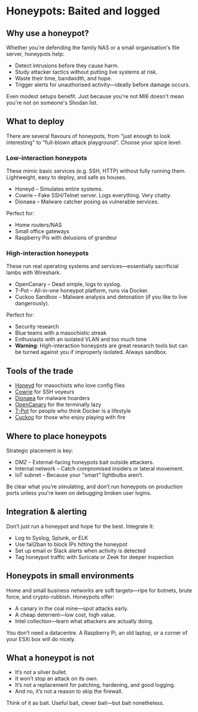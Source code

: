 # Honeypots: Baited and logged

## Why use a honeypot?

Whether you're defending the family NAS or a small organisation's file server, honeypots help:

* Detect intrusions before they cause harm.
* Study attacker tactics without putting live systems at risk.
* Waste their time, bandwidth, and hope.
* Trigger alerts for unauthorised activity—ideally before damage occurs.

Even modest setups benefit. Just because you're not MI6 doesn't mean you're not on someone's Shodan list.

## What to deploy

There are several flavours of honeypots, from "just enough to look interesting" to "full-blown attack playground". 
Choose your spice level:

### Low-interaction honeypots

These mimic basic services (e.g. SSH, HTTP) without fully running them. Lightweight, easy to deploy, and safe as houses.

* Honeyd – Simulates entire systems.
* Cowrie – Fake SSH/Telnet server. Logs everything. Very chatty.
* Dionaea – Malware catcher posing as vulnerable services.

Perfect for:

* Home routers/NAS
* Small office gateways
* Raspberry Pis with delusions of grandeur

### High-interaction honeypots

These run real operating systems and services—essentially sacrificial lambs with Wireshark.

* OpenCanary – Dead simple, logs to syslog.
* T-Pot – All-in-one honeypot platform, runs via Docker.
* Cuckoo Sandbox – Malware analysis and detonation (if you like to live dangerously).

Perfect for:

* Security research
* Blue teams with a masochistic streak
* Enthusiasts with an isolated VLAN and too much time
* **Warning**: High-interaction honeypots are great research tools but can be turned against you if improperly isolated. Always sandbox.

## Tools of the trade

* [Honeyd](honeyd.md) for masochists who love config files
* [Cowrie](cowrie.md) for SSH voyeurs
* [Dionaea](dionaea.md) for malware hoarders
* [OpenCanary](opencanary.md) for the terminally lazy
* [T-Pot](tpot.md) for people who think Docker is a lifestyle
* [Cuckoo](cuckoo.md) for those who enjoy playing with fire

## Where to place honeypots

Strategic placement is key:

* DMZ – External-facing honeypots bait outside attackers.
* Internal network – Catch compromised insiders or lateral movement.
* IoT subnet – Because your "smart" lightbulbs aren’t.

Be clear what you’re simulating, and don’t run honeypots on production ports unless you're keen on debugging broken 
user logins.

## Integration & alerting

Don’t just run a honeypot and hope for the best. Integrate it:

* Log to Syslog, Splunk, or ELK
* Use fail2ban to block IPs hitting the honeypot
* Set up email or Slack alerts when activity is detected
* Tag honeypot traffic with Suricata or Zeek for deeper inspection

## Honeypots in small environments

Home and small business networks are soft targets—ripe for botnets, brute force, and crypto-rubbish. Honeypots offer:

* A canary in the coal mine—spot attacks early.
* A cheap deterrent—low cost, high value.
* Intel collection—learn what attackers are actually doing.

You don’t need a datacentre. A Raspberry Pi, an old laptop, or a corner of your ESXi box will do nicely.

## What a honeypot is not

* It’s not a silver bullet.
* It won’t stop an attack on its own.
* It’s not a replacement for patching, hardening, and good logging.
* And no, it’s not a reason to skip the firewall.

Think of it as bait. Useful bait, clever bait—but bait nonetheless.